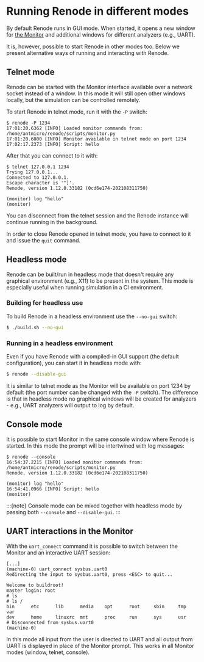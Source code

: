 # Running Renode in different modes


By default Renode runs in GUI mode.
When started, it opens a new window for [the Monitor](#monitor) and additional windows for different analyzers (e.g., UART).

It is, however, possible to start Renode in other modes too.
Below we present alternative ways of running and interacting with Renode.

## Telnet mode

Renode can be started with the Monitor interface available over a network socket instead of a window.
In this mode it will still open other windows locally, but the simulation can be controlled remotely.

To start Renode in telnet mode, run it with the `-P` switch:

```
$ renode -P 1234
17:01:20.6362 [INFO] Loaded monitor commands from: /home/antmicro/renode/scripts/monitor.py
17:01:20.6800 [INFO] Monitor available in telnet mode on port 1234
17:02:17.2373 [INFO] Script: hello
```

After that you can connect to it with:

```
$ telnet 127.0.0.1 1234
Trying 127.0.0.1...
Connected to 127.0.0.1.
Escape character is '^]'.
Renode, version 1.12.0.33182 (0cd6e174-202108311750)

(monitor) log "hello"
(monitor)
```

You can disconnect from the telnet session and the Renode instance will continue running in the background.

In order to close Renode opened in telnet mode, you have to connect to it and issue the `quit` command.

## Headless mode

Renode can be built/run in headless mode that doesn\'t require any graphical environment (e.g., X11) to be present in the system.
This mode is especially useful when running simulation in a CI environment.

### Building for headless use

To build Renode in a headless environment use the `--no-gui` switch:

```sh
$ ./build.sh --no-gui
```

### Running in a headless environment

Even if you have Renode with a compiled-in GUI support (the default configuration), you can start it in headless mode with:

```sh
$ renode --disable-gui
```

It is similar to telnet mode as the Monitor will be available on port 1234 by default (the port number can be changed with the `-P` switch).
The difference is that in headless mode no graphical windows will be created for analyzers - e.g., UART analyzers will output to log by default.

## Console mode

It is possible to start Monitor in the same console window where Renode is started.
In this mode the prompt will be intertwined with log messages:

```
$ renode --console
16:54:37.2215 [INFO] Loaded monitor commands from: /home/antmicro/renode/scripts/monitor.py
Renode, version 1.12.0.33182 (0cd6e174-202108311750)

(monitor) log "hello"
16:54:41.0966 [INFO] Script: hello
(monitor)
```

:::{note}
Console mode can be mixed together with headless mode by passing both `--console` and `--disable-gui`.
:::

## UART interactions in the Monitor

With the `uart_connect` command it is possible to switch between the Monitor and an interactive UART session:

```
[...]
(machine-0) uart_connect sysbus.uart0
Redirecting the input to sysbus.uart0, press <ESC> to quit...

Welcome to buildroot!
master login: root
# ls
# ls /
bin      etc      lib      media    opt      root     sbin     tmp      var
dev      home     linuxrc  mnt      proc     run      sys      usr
# Disconnected from sysbus.uart0
(machine-0)
```

In this mode all input from the user is directed to UART and all output from UART is displayed in place of the Monitor prompt.
This works in all Monitor modes (window, telnet, console).
